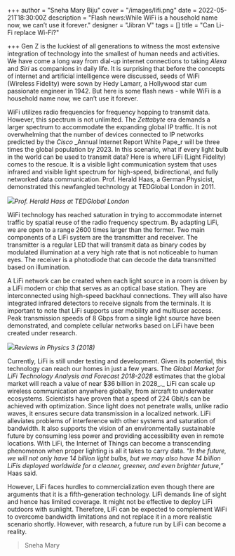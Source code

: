 +++
author = "Sneha Mary Biju"
cover = "/images/lifi.png"
date = 2022-05-21T18:30:00Z
description = "Flash news:While WiFi is a household name now, we can’t use it forever."
designer = "Jibran V"
tags = []
title = "Can Li-Fi replace Wi-Fi?"

+++
Gen Z is the luckiest of all generations to witness the most extensive integration of technology into the smallest of human needs and activities. We have come a long way from dial-up internet connections to taking _Alexa_ and _Siri_ as companions in daily life. It is surprising that before the concepts of internet and artificial intelligence were discussed, seeds of WiFi (Wireless Fidelity) were sown by Hedy Lamarr, a Hollywood star cum passionate engineer in 1942. But here is some flash news - while WiFi is a household name now, we can’t use it forever.

WiFi utilizes radio frequencies for frequency hopping to transmit data. However, this spectrum is not unlimited. The _Zettabyte_ era demands a larger spectrum to accommodate the expanding global IP traffic. It is not overwhelming that the number of devices connected to IP networks predicted by the _Cisco_ _Annual Internet Report White Pape_r will be three times the global population by 2023. In this scenario, what if every light bulb in the world can be used to transmit data? Here is where LiFi (Light Fidelity) comes to the rescue. It is a visible light communication system that uses infrared and visible light spectrum for high-speed, bidirectional, and fully networked data communication. Prof. Herald Haas, a German Physicist, demonstrated this newfangled technology at TEDGlobal London in 2011.

![](/images/unnamed-1.png)_Prof. Herald Hass at TEDGlobal London_

WiFi technology has reached saturation in trying to accommodate internet traffic by spatial reuse of the radio frequency spectrum. By adapting LiFi, we are open to a range 2600 times larger than the former. Two main components of a LiFi system are the transmitter and receiver. The transmitter is a regular LED that will transmit data as binary codes by modulated illumination at a very high rate that is not noticeable to human eyes. The receiver is a photodiode that can decode the data transmitted based on illumination.

A LiFi network can be created when each light source in a room is driven by a LiFi modem or chip that serves as an optical base station. They are interconnected using high-speed backhaul connections. They will also have integrated infrared detectors to receive signals from the terminals. It is important to note that LiFi supports user mobility and multiuser access. Peak transmission speeds of 8 Gbps from a single light source have been demonstrated, and complete cellular networks based on LiFi have been created under research.

![](/images/unnamed.png)_Reviews in Physics 3 (2018)_

Currently, LiFi is still under testing and development. Given its potential, this technology can reach our homes in just a few years. The _Global Market for LiFi Technology Analysis and Forecast 2018-2028_ estimates that the global market will reach a value of near $36 billion in 2028_._ LiFi can scale up wireless communication anywhere globally, from aircraft to underwater ecosystems. Scientists have proven that a speed of 224 Gbit/s can be achieved with optimization. Since light does not penetrate walls, unlike radio waves, it ensures secure data transmission in a localized network. LiFi alleviates problems of interference with other systems and saturation of bandwidth. It also supports the vision of an environmentally sustainable future by consuming less power and providing accessibility even in remote locations. With LiFi, the Internet of Things can become a transcending phenomenon when proper lighting is all it takes to carry data. _“In the future, we will not only have 14 billion light bulbs, but we may also have 14 billion LiFis deployed worldwide for a cleaner, greener, and even brighter future,”_ Haas said.

However, LiFi faces hurdles to commercialization even though there are arguments that it is a fifth-generation technology. LiFi demands line of sight and hence has limited coverage. It might not be effective to deploy LiFi outdoors with sunlight. Therefore, LiFi can be expected to complement WiFi to overcome bandwidth limitations and not replace it in a more realistic scenario shortly. However, with research, a future run by LiFi can become a reality.

> Sneha Mary